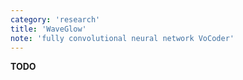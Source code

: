 ```yaml
---
category: 'research'
title: 'WaveGlow'
note: 'fully convolutional neural network VoCoder'
---
```

__TODO__
